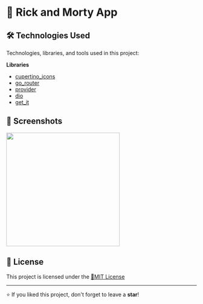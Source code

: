 # 📌 Rick and Morty App

## 🛠 Technologies Used

Technologies, libraries, and tools used in this project:

**Libraries**
- [cupertino_icons](https://pub.dev/packages/cupertino_icons) 
- [go_router](https://pub.dev/packages/go_router)
- [provider](https://pub.dev/packages/provider)
- [dio](https://pub.dev/packages/dio)
- [get_it](https://pub.dev/packages/get_it)
   
## 📸 Screenshots

<img src="https://github.com/user-attachments/assets/c2fb11d2-17df-45f1-bc0b-ba0a62f953ba" width="300">

## 📄 License

This project is licensed under the [🔹MIT License](https://github.com/Cyberobo/RickAndMorty-App/blob/main/License.txt)

---

⭐ If you liked this project, don't forget to leave a **star**!

